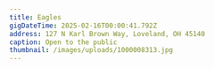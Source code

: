```yaml
---
title: Eagles
gigDateTime: 2025-02-16T00:00:41.792Z
address: 127 N Karl Brown Way, Loveland, OH 45140
caption: Open to the public
thumbnail: /images/uploads/1000008313.jpg
---
```

